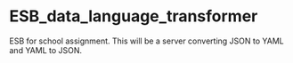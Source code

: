 # ESB_data_language_transformer
ESB for school assignment. This will be a server converting JSON to YAML and YAML to JSON.
